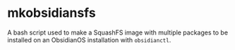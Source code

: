# mkobsidiansfs

A bash script used to make a SquashFS image with multiple packages to be installed on an ObsidianOS installation with `obsidianctl`.

